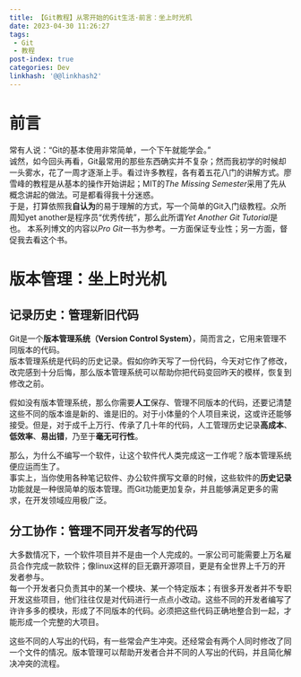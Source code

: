```yaml
---
title: 【Git教程】从零开始的Git生活·前言：坐上时光机
date: 2023-04-30 11:26:27
tags: 
 - Git
 - 教程
post-index: true
categories: Dev
linkhash: '@@linkhash2'
---
```

# 前言

常有人说：“Git的基本使用非常简单，一个下午就能学会。”  
诚然，如今回头再看，Git最常用的那些东西确实并不复杂；然而我初学的时候却一头雾水，花了一周才逐渐上手。看过许多教程，各有着五花八门的讲解方式。廖雪峰的教程是从基本的操作开始讲起；MIT的*The Missing Semester*采用了先从概念讲起的做法。可是都看得我十分迷惑。  
于是，打算依照我**自认为**的易于理解的方式，写一个简单的Git入门级教程。众所周知yet another是程序员“优秀传统”，那么此所谓*Yet Another Git Tutorial*是也。
本系列博文的内容以*Pro Git*一书为参考。一方面保证专业性；另一方面，督促我去看这个书。

# 版本管理：坐上时光机

## 记录历史：管理新旧代码

Git是一个**版本管理系统（Version Control System）**，简而言之，它用来管理不同版本的代码。<br>
版本管理系统是代码的历史记录。假如你昨天写了一份代码，今天对它作了修改，改完感到十分后悔，那么版本管理系统可以帮助你把代码变回昨天的模样，恢复到修改之前。

假如没有版本管理系统，那么你需要**人工**保存、管理不同版本的代码，还要记清楚这些不同的版本谁是新的、谁是旧的。对于小体量的个人项目来说，这或许还能够接受。但是，对于成千上万行、传承了几十年的代码，人工管理历史记录**高成本**、**低效率**、**易出错**，乃至于**毫无可行性**。

那么，为什么不编写一个软件，让这个软件代人类完成这一工作呢？版本管理系统便应运而生了。<br>
事实上，当你使用各种笔记软件、办公软件撰写文章的时候，这些软件的**历史记录**功能就是一种很简单的版本管理。而Git功能更加复杂，并且能够满足更多的需求，在开发领域应用极广泛。

## 分工协作：管理不同开发者写的代码

大多数情况下，一个软件项目并不是由一个人完成的。一家公司可能需要上万名雇员合作完成一款软件；像linux这样的巨无霸开源项目，更是有全世界上千万的开发者参与。<br>
每一个开发者只负责其中的某一个模块、某一个特定版本；有很多开发者并不专职开发这些项目，他们往往仅是对代码进行一点点小改动。这些不同的开发者编写了许许多多的模块，形成了不同版本的代码。必须把这些代码正确地整合到一起，才能形成一个完整的大项目。

这些不同的人写出的代码，有一些常会产生冲突。还经常会有两个人同时修改了同一个文件的情况。版本管理可以帮助开发者合并不同的人写出的代码，并且简化解决冲突的流程。